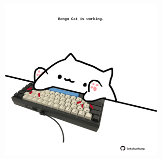 <!-- built at 19/06/2025, 21:00:39 UTC -->
<p align="center">
  <img width="500" height="500" src="./ReadmeImage.svg">
</p>
